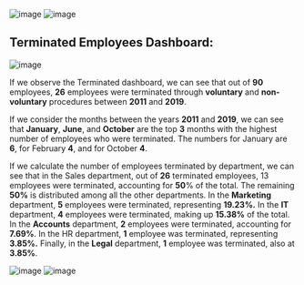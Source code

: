 ![image](https://github.com/github-aapmor/PowerBI-Reports/assets/149660927/f6650895-8dbc-42f7-99a1-1e4d3a4c5a0a)
![image](https://github.com/github-aapmor/PowerBI-Reports/assets/149660927/cd5bbe30-d23a-4913-b627-9e9a553222fe)


## Terminated Employees Dashboard:




![image](https://github.com/github-aapmor/PowerBI-Reports/assets/149660927/651d59b6-b41b-4b1b-a3c2-65a22582077a)


If we observe the Terminated dashboard, we can see that out of **90** employees, **26** employees were terminated through **voluntary** and **non-voluntary** procedures between **2011** and **2019**.

If we consider the months between the years **2011** and **2019**, we can see that **January**, **June**, and **October** are the top **3** months with the highest number of employees who were terminated. The numbers for January are **6**, for February **4**, and for October **4**.

If we calculate the number of employees terminated by department, we can see that in the Sales department, out of **26** terminated employees, 13 employees were terminated, accounting for **50**% of the total. The remaining **50%** is distributed among all the other departments. In the **Marketing** department, **5** employees were terminated, representing **19.23%.** In the **IT** department, **4** employees were terminated, making up **15.38%**  of the total. In the **Accounts** department, **2** employees were terminated, accounting for **7.69%**. In the HR department, **1** employee was terminated, representing **3.85%.** Finally, in the **Legal** department, **1** employee was terminated, also at **3.85%**.

![image](https://github.com/github-aapmor/PowerBI-Reports/assets/149660927/5fcdd7f9-f7fb-48ed-8afa-f2712891b945)
![image](https://github.com/github-aapmor/PowerBI-Reports/assets/149660927/c837cb12-7be4-46f3-a3f7-707b13180d9e)


